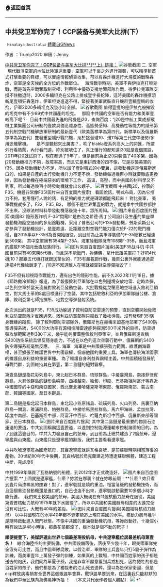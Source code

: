 ###  [:house:返回首頁](https://github.com/ourhimalayas/txt)
---

## 中共党卫军你完了！CCP装备与美军大比拼(下）
` Himalaya Australia` [轉載自GNews](https://gnews.org/zh-hans/685831/)

作者 ：Trump2020 审稿：Jenny

[中共党卫军你完了！**CCP**装备与美军大比拼**(**上）链接：](https://gnews.org/zh-hans/685709/)
![]()![](https://gnews-media-offload.s3.amazonaws.com/wp-content/uploads/2020/12/26042220/IMG_5845.jpg)谷歌截图
二. 空軍
 
現代戰爭空軍的地位比陸軍還重要，空軍可以千裏之外進行突襲，可以精準斬首式打擊重要的目標，可以實施情報偵查收集，可以有轟炸機進行大規模的戰略轟炸，空軍是全天候的全方位的作戰單位。
 
海灣戰爭時期，美軍不與伊拉克打坦克戰，而是首先空戰奪取制空權，利用空中優勢支援地面部隊作戰，待伊拉克軍隊支撐不住撤退時，2000多輛坦克在公路上排成壹字長蛇陣，這時美國的轟炸機撩頭斬尾壹頓狂轟濫炸，伊軍坦克進退不得，緊接著美軍武裝直升機群壹輛壹輛的收拾，伊軍2000多輛坦克沒幾小時全部。
![]()![](https://gnews-media-offload.s3.amazonaws.com/wp-content/uploads/2020/12/26042356/IMG_5843.jpg)谷歌截图
值得壹提的是伊拉克被摧毀的坦克中有不少69式中共國產的坦克。
 
那麽中共國的空軍是否有能力和美軍壹較高下呢？
 
目前中共國最先進的飛機是j20，查詢百度：“j20是中航工業成都飛機工業集團公司研制的壹款具備高隱身性、高態勢感知、高機動性等能力的隱形第五代制空戰鬥機解放軍研制的最新壹代（歐美舊標準為第四代，新標準以及俄羅斯標準為第五代）雙發重型隱形戰鬥機，用於接替殲10、殲11等第三代空中優勢/多用途殲擊機。
 
 
是不是聽起來比厲害？，吹了blabla壹系列高大上的詞匯，所謂外行看熱鬧，內行看門道，妳別被唬住了，真正懂行的都知道j20就是壹個擺設，2011年j20就試飛了，現在都過了9年了，但是目前為止j20只裝備了40多架，因為j20發動機推力不夠，故障率高，而且它是東拼西湊的四不像，它是抄襲美軍的f35，因為發動機動力不足，所以加了壹對鴨式的小雙翼，這發動機還是俄羅斯進口的，如果是自產的太行發動機升力不足不說，發動機每過幾百小時就要徹底更換掉，因為發動機在極端惡劣的環境下工作， 高溫，高壓，而中共國的材料學又不到家，所以每過幾百小時發動機就會出幺蛾子。
![]()![](https://gnews-media-offload.s3.amazonaws.com/wp-content/uploads/2020/12/26042510/IMG_5844.jpg)百度截图
中共國j20，抄襲的F35，機體非常像F35(圖片來自百度圖片搜索)
 
看圖說話，鴨式布局，因為它推力不夠，套用懂行人說的話，有足夠的推力就是磚頭都能飛起來！
對比美軍， 美軍戰機就多了，F22,  F35, B2， 哪個不是世界第壹的戰力，就是拿中共國抄都抄不出來，沒辦法材料科學發動機落後幾十年，眾所周知。
![]()![](https://gnews-media-offload.s3.amazonaws.com/wp-content/uploads/2020/12/26042622/IMG_5845-1.jpg)(图片来自百度图片搜索)美国B2 隐形轰炸机
F-35“閃電II”是由洛克希德·馬丁公司設計及生產的單座單發動機海陸空通用的多用途戰機，采用了普惠公司的F135發動機，勞斯萊斯公司亦參與了發動機設計，是壹款遠、近距離空對空戰鬥能力僅次於F-22的戰鬥機種，自2015年以F-35B為首開始服役，到目前為止美軍隊裝備的F-35總數已經達到500架。 其中空軍擁有354架F-35A，海軍陸戰隊擁有108架F-35B，而且海軍的艦載F35個月垂直起落飛行。
![]()![](https://gnews-media-offload.s3.amazonaws.com/wp-content/uploads/2020/12/26042814/IMG_5846.jpg)(图片来自百度图片搜索)美国F35战斗机
中共國目前只有40來架5代機，而且還不能戰鬥，妳佛佛，拿什麽跟美軍打？好吧4代機j10？那跟五代機打就跟送菜似的，F35有超視距作戰，幾百公裏外就能通過雷達把4代機給鎖定了，j10還不知道敵人在哪就被空對空導彈摧毀了！

F35不但有超視距作戰能力，還有出色的隱形性能。前不久2020年11月18日，據《耶路撒冷郵報》報道，為了報復敘利亞軍隊在以色列邊境安放地雷、定時炸彈，以色列空軍於當天淩晨對敘利亞發動空襲，大批戰機從戈蘭高地空域進入敘利亞領空，對大馬士革的8處目標進行了空襲，其中包括駐敘利亞的伊朗軍隊辦公樓、倉庫、敘利亞第七師指揮所、地對空導彈發射系統。

此次派出的就是F35，F35成功躲過了敘利亞防空雷達的預警，直到空襲開始後敘利亞防空部隊才反應過來，敘利亞防空部隊只攔截了幾枚導彈，沒有發現F35I隱身戰機的蹤影。
除了敘利亞防空部隊外，俄羅斯也在赫梅米姆基地部署了S400防空導彈系統，S400的大功率有源相控陣雷達能夠探測500千米外的目標，防空導彈攻擊範圍達到380千米，幾乎能夠覆蓋整個敘利亞領空，並且俄羅斯還宣稱S400防空系統具備反隱身能力，不過在以色列這次空襲行動中，俄羅斯的S400防空導彈系統毫無反應。
 
三. 海軍
 
海軍是中共國擴張勢力範圍，維護南海霸權，甚至擴張至維護世界中共國霸權，恫嚇他國的重要工具。海軍也傳統海洋國家的維護自身利益的重要軍種。
為了維護自身利益與霸權主義，中共國積極發展航母戰鬥群，妄圖維持其在第壹，第二島鏈的絕對霸權。

第壹島鏈是指花彩列島中，東北起日本群島、琉球群島，中接臺灣島，南接菲律賓群島、大巽他群島的鏈形島嶼帶，西接越南、緬甸、印度、巴基斯坦阿富汗等靠近中國國界的中亞和南亞國家，西北至北接哈薩克斯坦東部、俄羅斯南部、蒙古南部、韓國等國家，至日本群島。

第二島鏈是指北起日本群島，東北起小笠原諸島、硫磺列島、火山列島、馬裏亞納群島—關島、雅浦群島、帕勞群島，中接哈馬黑拉群島，馬六甲海峽、孟加拉灣、印度中南部、巴基斯坦中部，阿富汗中西部、哈薩克斯坦中西部、俄羅斯東部等國家，至日本群島。
![]()![](https://gnews-media-offload.s3.amazonaws.com/wp-content/uploads/2020/12/26042855/IMG_5847.jpg)(图片来自百度图片搜索)
其中第二島鏈是最重要的物資石油運送的要道，中共妄圖稱霸這壹要道，以達到控制能源運輸來控制諸國的目的。為了到達這壹目的，中共大力發展自己的航母，到目前為止總共建造了2艘航母，遼寧艦與山東艦。山東艦只是遼寧艦的翻版，我們主要看看遼寧艦。

中共吹噓遼寧艦為國產航母，其實遼寧艦就是瓦格良號，是前蘇聯時期相當落後的產物。20世紀80年代中後期，瓦良格號於烏克蘭建造時遭逢蘇聯解體，建造工程中斷，完成度6

中共1999年購買了瓦格納號的船體，到2012年才正式改造好。
![]()![](https://gnews-media-offload.s3.amazonaws.com/wp-content/uploads/2020/12/26043208/IMG_5848.jpg)图片来自百度图片搜索
**上圖就是遼寧艦，什麽？妳說在哪裏？就在妳眼前啊！**什麽？妳只看到壹片烏漆嘛黑的煙霧！對了，遼寧號就是燒的重油，相當落後的發動機技術，而且這個重油發動機還是進口的，自己也造不出來，遼寧號啟動需要10多個小時才能行進。  我們來比較美國的航母，美國大概現在有11艘核動力航母在服役，美國第壹首核動力航母1975年就下水服役了，所以中共國和美國航母相差的太遠完全沒有可比性，大概有40年的差距。
![]()![](https://gnews-media-offload.s3.amazonaws.com/wp-content/uploads/2020/12/26043337/IMG_5849.jpg)(图片来自百度图片搜索)美国福特核动力航母）
以中共國現在的水平40年都不壹定能追上現在美國的水平。核動力航母幾乎是隨時啟動進入戰鬥狀態，不像中共國的重油發動機航母，等妳啟動好，十幾個小時有說法是48小時後，那黃花菜都涼了，根本就是個不動的靶子！

**順便提壹下，美媒評選出世界七個最差現役航母，中共遼寧艦位居最差航母第壹名！**
 
綜合海陸空的主要裝備，中共國設備落後，落後至少幾十年，跟美國軍隊完全沒有可比性，而且中國軍隊腐敗，以假治軍，軍隊的士兵壹年只打5發子彈作為訓練，而美軍壹年上萬發子彈的訓練，如果真的上戰場，中共國百姓家的孩子都是送去的炮灰，我們同為華夏子孫，我是非常不願意看到兵戎相見，因為犧牲的都是百姓家的孩子，他們都是為了獨裁者的江山死去送葬，還以為是保家衛國，但是ccp釋放病毒禍害全世界這個賬遲早會算，戰爭遲早要到來，在這裏我只能默默的為我們中華民族向萬佛萬神祈福 ！
 
（本文只代表作者個人觀點）
![]()![](https://gnews-media-offload.s3.amazonaws.com/wp-content/uploads/2020/12/20035659/IMG_1836.jpg)
+1

